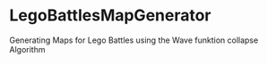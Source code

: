 # LegoBattlesMapGenerator
Generating Maps for Lego Battles using the Wave funktion collapse Algorithm
